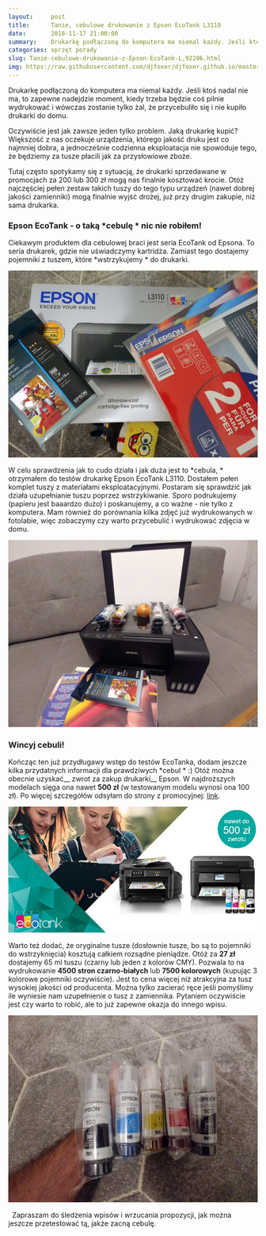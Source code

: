 ```yaml
---
layout:     post
title:      Tanie, cebulowe drukowanie z Epson EcoTank L3110
date:       2018-11-17 21:00:00
summary:    Drukarkę podłączoną do komputera ma niemal każdy. Jeśli ktoś nadal nie ma, to zapewne nadejdzie moment, kiedy trzeba będzie coś pilnie wydrukować i wówczas zostanie tylko żal, że przycebuliło się i nie kupiło drukarki do domu. Oczywiście jest jak zawsze jeden tylko problem. Jaką drukarkę kupić? Większość z nas oczekuje urządzenia, którego jakość druku jest co najmniej dobra, a jednocześnie codzien...
categories: sprzęt porady
slug: Tanie-cebulowe-drukowanie-z-Epson-EcoTank-L,92206.html
img: https://raw.githubusercontent.com/djfoxer/djfoxer.github.io/master/_img/2018-11-17-_4_/g_-_-x-_-_-_x784f8e8d-7094-4368-8f75-a08fb085d619.jpg
---
```




Drukarkę podłączoną do komputera ma niemal każdy. Jeśli ktoś nadal nie ma, to zapewne nadejdzie moment, kiedy trzeba będzie coś pilnie wydrukować i wówczas zostanie tylko żal, że przycebuliło się i nie kupiło drukarki do domu. 

Oczywiście jest jak zawsze jeden tylko problem. Jaką drukarkę kupić? Większość z nas oczekuje urządzenia, którego jakość druku jest co najmniej dobra, a jednocześnie codzienna eksploatacja nie spowoduje tego, że będziemy za tusze płacili jak za przysłowiowe zboże. 

Tutaj często spotykamy się z sytuacją, że drukarki sprzedawane w promocjach za 200 lub 300 zł mogą nas finalnie kosztować krocie. Otóż najczęściej pełen zestaw takich tuszy do tego typu urządzeń (nawet dobrej jakości zamienniki) mogą finalnie wyjść drożej, już przy drugim zakupie, niż sama drukarka. 


### Epson EcoTank - o taką  *cebulę * nic nie robiłem!


Ciekawym produktem dla cebulowej braci jest seria EcoTank od Epsona. To seria drukarek, gdzie nie uświadczymy kartridża. Zamiast tego dostajemy pojemniki z tuszem, które  *wstrzykujemy * do drukarki.




![desk](https://raw.githubusercontent.com/djfoxer/djfoxer.github.io/master/_img/2018-11-17-_4_/g_-_-x-_-_-_x784f8e8d-7094-4368-8f75-a08fb085d619.jpg)


W celu sprawdzenia jak to cudo działa i jak duża jest to  *cebula, * otrzymałem do testów drukarkę Epson EcoTank L3110. Dostałem pełen komplet tuszy z materiałami eksploatacyjnymi. Postaram się sprawdzić jak działa uzupełnianie tuszu poprzez wstrzykiwanie. Sporo podrukujemy (papieru jest baaardzo dużo) i poskanujemy, a co ważne - nie tylko z komputera. Mam również do porównania kilka zdjęć już wydrukowanych w fotolabie, więc zobaczymy czy warto przycebulić i wydrukować zdjęcia w domu.




![desk](https://raw.githubusercontent.com/djfoxer/djfoxer.github.io/master/_img/2018-11-17-_4_/g_-_-x-_-_-_x89299a94-69ac-4545-aafe-f6aaa7516e18.jpg)



### Wincyj cebuli!


Kończąc ten już przydługawy wstęp do testów EcoTanka, dodam jeszcze kilka przydatnych informacji dla prawdziwych  *cebul * :) Otóż można obecnie uzyskać__ zwrot za zakup drukarki__ Epson. W najdroższych modelach sięga ona nawet __500 zł__ (w testowanym modelu wynosi ona 100 zł). Po więcej szczegółów odsyłam do strony z promocyjnej: [link](https://www.epson.pl/viewcon/corporatesite/cms/index/12835).




![desk](https://raw.githubusercontent.com/djfoxer/djfoxer.github.io/master/_img/2018-11-17-_4_/g_-_-x-_-_-_x6a864e1c-8013-4948-b377-b0876c5e080d.PNG)


Warto też dodać, że oryginalne tusze (dosłownie tusze, bo są to pojemniki do wstrzyknięcia) kosztują całkiem rozsądne pieniądze. Otóż za __27 zł__ dostajemy 65 ml tuszu (czarny lub jeden z kolorów CMY). Pozwala to na wydrukowanie __4500 stron czarno-białych__ lub __7500 kolorowych__ (kupując 3 kolorowe pojemniki oczywiście). Jest to cena więcej niż atrakcyjna za tusz wysokiej jakości od producenta. Można tylko zacierać ręce jeśli pomyślimy ile wyniesie nam uzupełnienie o tusz z zamiennika. Pytaniem oczywiście jest czy warto to robić, ale to już zapewne okazja do innego wpisu.




![desk](https://raw.githubusercontent.com/djfoxer/djfoxer.github.io/master/_img/2018-11-17-_4_/g_-_-x-_-_-_xba1a10dc-d9fc-4b1c-a93f-5266e94568aa.jpg)


 
Zapraszam do śledzenia wpisów i wrzucania propozycji, jak można jeszcze przetestować tą, jakże zacną cebulę. 